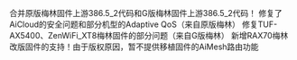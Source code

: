 合并原版梅林固件上游386.5_2代码和G版梅林固件上游386.5_2代码！
修复了AiCloud的安全问题和部分机型的Adaptive QoS（来自原版梅林）
修复TUF-AX5400、ZenWiFi_XT8梅林固件的部分问题（来自G版梅林）
新增RAX70梅林改版固件的支持！由于版权原因，暂不提供移植固件的AiMesh路由功能